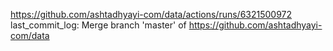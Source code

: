 https://github.com/ashtadhyayi-com/data/actions/runs/6321500972
last_commit_log: Merge branch 'master' of https://github.com/ashtadhyayi-com/data